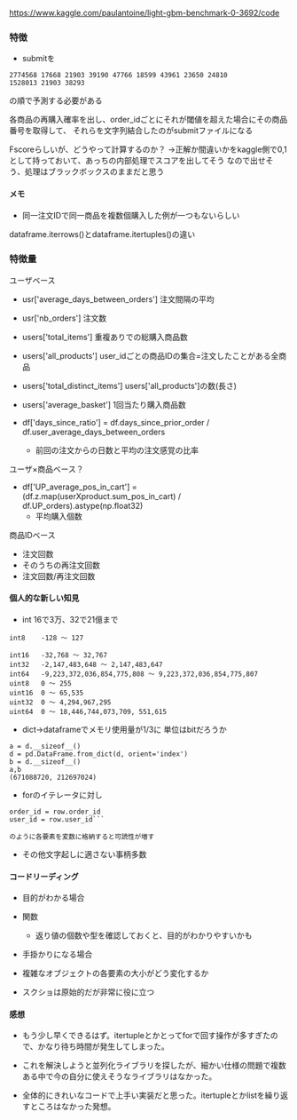 https://www.kaggle.com/paulantoine/light-gbm-benchmark-0-3692/code

### 特徴

- submitを

```注文番号 注文した商品番号の文字列の足し合わせ
2774568	17668 21903 39190 47766 18599 43961 23650 24810
1528013	21903 38293
```
の順で予測する必要がある

各商品の再購入確率を出し、order_idごとにそれが閾値を超えた場合にその商品番号を取得して、
それらを文字列結合したのがsubmitファイルになる

Fscoreらしいが、どうやって計算するのか？
→正解か間違いかをkaggle側で0,1として持っておいて、あっちの内部処理でスコアを出してそう
なので出せそう、処理はブラックボックスのままだと思う

#### メモ
- 同一注文IDで同一商品を複数個購入した例が一つもないらしい

dataframe.iterrows()とdataframe.itertuples()の違い

### 特徴量
ユーザベース
- usr['average_days_between_orders'] 注文間隔の平均
- usr['nb_orders'] 注文数

- users['total_items'] 重複ありでの総購入商品数
- users['all_products'] user_idごとの商品IDの集合=注文したことがある全商品 
- users['total_distinct_items'] users['all_products']の数(長さ)
- users['average_basket'] 1回当たり購入商品数
- df['days_since_ratio'] = df.days_since_prior_order / df.user_average_days_between_orders
    - 前回の注文からの日数と平均の注文感覚の比率

ユーザ×商品ベース？
- df['UP_average_pos_in_cart'] = (df.z.map(userXproduct.sum_pos_in_cart) / df.UP_orders).astype(np.float32)
    - 平均購入個数

商品IDベース
- 注文回数
- そのうちの再注文回数
- 注文回数/再注文回数




#### 個人的な新しい知見

- int 16で3万、32で21億まで
```
int8	-128 ～ 127

int16	-32,768 ～ 32,767
int32	-2,147,483,648 ～ 2,147,483,647
int64	-9,223,372,036,854,775,808 ～ 9,223,372,036,854,775,807
uint8	0 ～ 255
uint16	0 ～ 65,535
uint32	0 ～ 4,294,967,295
uint64	0 ～ 18,446,744,073,709, 551,615
```

- dict→dataframeでメモリ使用量が1/3に
単位はbitだろうか

```
a = d.__sizeof__()
d = pd.DataFrame.from_dict(d, orient='index')
b = d.__sizeof__()
a,b
(671088720, 212697024)
```
- forのイテレータに対し
```
order_id = row.order_id
user_id = row.user_id```

のように各要素を変数に格納すると可読性が増す
```
- その他文字起しに適さない事柄多数

#### コードリーディング
- 目的がわかる場合
- 関数
    - 返り値の個数や型を確認しておくと、目的がわかりやすいかも

- 手掛かりになる場合
- 複雑なオブジェクトの各要素の大小がどう変化するか

- スクショは原始的だが非常に役に立つ

#### 感想
- もう少し早くできるはず。itertupleとかとってforで回す操作が多すぎたので、かなり待ち時間が発生してしまった。
- これを解決しようと並列化ライブラリを探したが、細かい仕様の問題で複数ある中で今の自分に使えそうなライブラリはなかった。

- 全体的にきれいなコードで上手い実装だと思った。itertupleとかlistを繰り返すところはなかった発想。